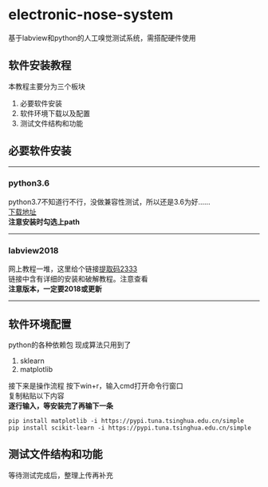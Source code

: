 # electronic-nose-system
基于labview和python的人工嗅觉测试系统，需搭配硬件使用


## 软件安装教程

本教程主要分为三个板块
1. 必要软件安装
2. 软件环境下载以及配置
3. 测试文件结构和功能

## 必要软件安装
---  
### python3.6
python3.7不知道行不行，没做兼容性测试，所以还是3.6为好……  
[下载地址](https://www.python.org/)  
**注意安装时勾选上path**  

---  


### labview2018
网上教程一堆，这里给个链接[提取码2333](https://pan.baidu.com/s/1Gmcm8GtB_m1Z47FB9IOPaA)  
链接中含有详细的安装和破解教程。注意查看  
**注意版本，一定要2018或更新**

---


## 软件环境配置
python的各种依赖包
现成算法只用到了
1. sklearn
2. matplotlib

接下来是操作流程
按下win+r，输入cmd打开命令行窗口  
复制粘贴以下内容   
**逐行输入，等安装完了再输下一条**
```
pip install matplotlib -i https://pypi.tuna.tsinghua.edu.cn/simple
pip install scikit-learn -i https://pypi.tuna.tsinghua.edu.cn/simple
```

## 测试文件结构和功能
等待测试完成后，整理上传再补充
